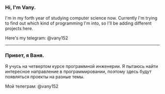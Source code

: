 ### Hi, I'm Vany.

I'm in my forth year of studying computer science now. Currently I'm trying to find out which kind of programming I'm into, so I'll be adding different projects here. 

Here's my telegram: @vany152

------------------------------------------------------------------------------------------------------------------------------

### Привет, я Ваня.

Я учусь на четвертом курсе программной инженерии. Я пытаюсь найти интересное направление в программировании, поэтому здесь будут появляться проекты на разные темы.

Мой телеграм: @vany152

<!--
**vany152/vany152** is a ✨ _special_ ✨ repository because its `README.md` (this file) appears on your GitHub profile.

Here are some ideas to get you started:

- 🔭 I’m currently working on ...
- 🌱 I’m currently learning ...
- 👯 I’m looking to collaborate on ...
- 🤔 I’m looking for help with ...
- 💬 Ask me about ...
- 📫 How to reach me: ...
- 😄 Pronouns: ...
- ⚡ Fun fact: ...
-->
